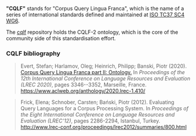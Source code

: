**"CQLF"** stands for "Corpus Query Lingua Franca", which is the name of a series of international standards defined and maintained at [ISO TC37 SC4 WG6](https://www.iso.org/committee/297592.html).

The [cqlf](https://github.com/cqlf-ontology/cqlf) repository holds the CQLF-2 ontology, which is the core of the community side of this standardisation effort.


### CQLF bibliography

> Evert, Stefan; Harlamov, Oleg; Heinrich, Philipp; Banski, Piotr (2020).
> [Corpus Query Lingua Franca part II: Ontology.](../cqlf/documentation/EvertEtc2020_CQLF2.pdf)
> In _Proceedings of the 12th International Conference on Language Resources and Evaluation (LREC 2020)_, pages 3346--3352, Marseille, France.
> https://www.aclweb.org/anthology/2020.lrec-1.410/

> Frick, Elena; Schnober, Carsten; Bański, Piotr (2012).
> Evaluating Query Languages for a Corpus Processing System.
> In _Proceedings of the Eight International Conference on Language Resources and Evaluation (LREC'12)_, pages 2286-2294, Istanbul, Turkey.
> http://www.lrec-conf.org/proceedings/lrec2012/summaries/800.html
